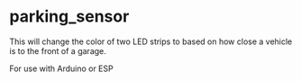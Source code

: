 # parking_sensor
This will change the color of two LED strips to based on how close
a vehicle is to the front of a garage.

For use with Arduino or ESP

